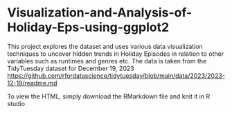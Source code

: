 # Visualization-and-Analysis-of-Holiday-Eps-using-ggplot2
This project explores the dataset and uses various data visualization techniques to uncover hidden trends in Holiday Episodes in relation to other variables such as runtimes and genres etc. The data is taken from the TidyTuesday dataset for December 19, 2023 https://github.com/rfordatascience/tidytuesday/blob/main/data/2023/2023-12-19/readme.md

To view the HTML, simply download the RMarkdown file and knit it in R studio
